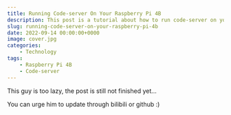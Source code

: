 ```yaml
---
title: Running Code-server On Your Raspberry Pi 4B
description: This post is a tutorial about how to run code-server on your Raspberry Pi 4B
slug: running-code-server-on-your-raspberry-pi-4b
date: 2022-09-14 00:00:00+0000
image: cover.jpg
categories:
    - Technology
tags:
    - Raspberry Pi 4B
    - Code-server
---
```


This guy is too lazy, the post is still not finished yet...

You can urge him to update through bilibili or github :)
